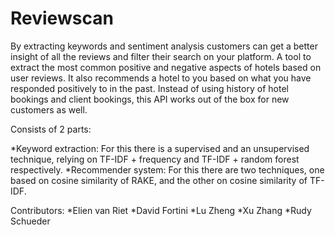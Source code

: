 # Reviewscan
By extracting keywords and sentiment analysis customers can get a better insight of all the reviews and filter their search on your platform. A tool to extract the most common positive and negative aspects of hotels based on user reviews. It also recommends a hotel to you based on what you have responded positively to in the past. Instead of using history of hotel bookings and client bookings, this API works out of the box for new customers as well.

Consists of 2 parts:

*Keyword extraction: For this there is a supervised and an unsupervised technique, relying on TF-IDF + frequency and TF-IDF + random forest respectively.
*Recommender system: For this there are two techniques, one based on cosine similarity of RAKE, and the other on cosine similarity of TF-IDF.

Contributors:
*Elien van Riet
*David Fortini
*Lu Zheng
*Xu Zhang 
*Rudy Schueder
